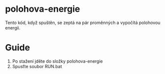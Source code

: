 # polohova-energie
Tento kód, když spuštěn, se zeptá na pár proměnných a vypočítá polohovou energii.

# Guide
1. Po stažení jděte do složky polohova-energie
2. Spusťte soubor RUN.bat
